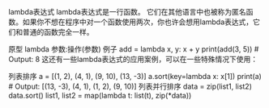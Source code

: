 lambda表达式
lambda表达式是一行函数。
它们在其他语言中也被称为匿名函数。如果你不想在程序中对一个函数使用两次，你也许会想用lambda表达式，它们和普通的函数完全一样。

原型
    lambda 参数:操作(参数)
例子
    add = lambda x, y: x + y
    print(add(3, 5))
    # Output: 8
这还有一些lambda表达式的应用案例，可以在一些特殊情况下使用：

列表排序
    a = [(1, 2), (4, 1), (9, 10), (13, -3)]
    a.sort(key=lambda x: x[1])
    print(a)
    # Output: [(13, -3), (4, 1), (1, 2), (9, 10)]
列表并行排序
    data = zip(list1, list2)
    data.sort()
    list1, list2 = map(lambda t: list(t), zip(*data))